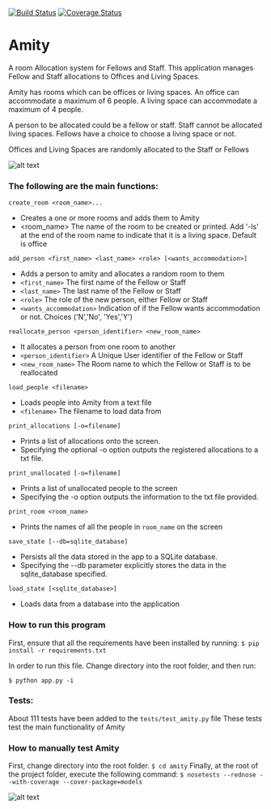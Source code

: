 [![Build Status](https://travis-ci.org/andela-wcyn/amity.svg?branch=develop)](https://travis-ci.org/andela-wcyn/amity) [![Coverage Status](https://coveralls.io/repos/github/andela-wcyn/amity/badge.svg?branch=develop)](https://coveralls.io/github/andela-wcyn/amity?branch=develop)
# Amity

A room Allocation system for Fellows and Staff.
This application manages Fellow and Staff allocations to Offices and Living Spaces.

Amity has rooms which can be offices or living spaces. An office can accommodate a maximum of 6 people.
A living space can accommodate a maximum of 4 people.

A person to be allocated could be a fellow or staff.
Staff cannot be allocated living spaces.
Fellows have a choice to choose a living space or not.

Offices and Living Spaces are randomly allocated to the Staff or Fellows


![alt text](https://s16.postimg.org/62q7weoz9/Screen_Shot_2017_03_16_at_6_31_42_AM.png "Amity Room Allocation Application")

### The following are the main functions:
`create_room <room_name>...`
- Creates a one or more rooms and adds them to Amity
- <room_name> The name of the room to be created or printed. Add '-ls' at the end of the room name to indicate that it is a living space. Default is office

`add_person <first_name> <last_name> <role> [<wants_accommodation>]`
- Adds a person to amity and allocates a random room to them
- `<first_name>`   The first name of the Fellow or Staff
- `<last_name>` The last name of the Fellow or Staff
- `<role>`  The role of the new person, either Fellow or Staff
- `<wants_accommodation>` Indication of if the Fellow wants accommodation or not. Choices ('N','No', 'Yes','Y')

`reallocate_person <person_identifier> <new_room_name>`
- It allocates a person from one room to another
- `<person_identifier>`       A Unique User identifier of the Fellow or Staff
- `<new_room_name>`       The Room name to which the Fellow or Staff is to be reallocated

`load_people <filename>`
- Loads people into Amity from a text file
- `<filename>` The filename to load data from

`print_allocations [-o=filename]`
- Prints a list of allocations onto the screen.
- Specifying the optional  -o  option outputs the registered allocations to a txt file.

`print_unallocated [-o=filename]`
- Prints a list of unallocated people to the screen
- Specifying the  -o  option outputs the information to the txt file provided.

`print_room <room_name>`
- Prints the names of all the people in  `room_name`  on the
screen

`save_state [--db=sqlite_database]`
- Persists all the data stored in the app to a SQLite database.
- Specifying the  --db  parameter explicitly stores the data in the sqlite_database  specified.

`load_state [<sqlite_database>]`
- Loads data from a database into the application


### How to run this program
First, ensure that all the requirements have been installed by running:
```$ pip install -r requirements.txt```

In order to run this file. Change directory into the root folder, and then run:
```
$ python app.py -i
```

### Tests:
About 111 tests have been added to the `tests/test_amity.py` file
These tests test the main functionality of Amity


### How to manually test Amity
First, change directory into the root folder.
```$ cd amity```
Finally, at the root of the project folder, execute the following command:
```$ nosetests --rednose --with-coverage --cover-package=models```

![alt text](http://oi64.tinypic.com/fbywkz.jpg "Amity Nose Tests")
